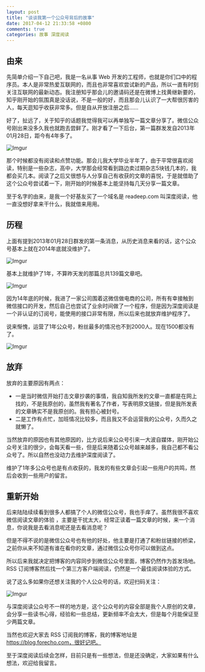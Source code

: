 ```yaml
---
layout: post
title: "谈谈我第一个公众号背后的故事"
date: 2017-04-12 21:33:58 +0800
comments: true
categories: 故事 深度阅读
---
```

## 由来

先简单介绍一下自己吧，我是一名从事 Web 开发的工程师，也就是你们口中的程序员。本人是非常热爱互联网的，而且也非常喜欢尝试新的产品，所以一直有时刻关注互联网的最新动态。我注册知乎那会儿的邀请码还是在微博上找黄继新要的，知乎刚开始的氛围真是没话说，不是一般的好，而且那会儿认识了一大帮很厉害的人，每天逛知乎收获非常多。但是自从开放注册之后……

好了，扯远了，关于知乎的话题我觉得我可以再单独写一篇文章分享了。微信公众号刚出来没多久我也就跑去尝鲜了。刚才看了一下后台，第一篇群发发自2013年01月28日，距今有4年多了。

![Imgur](http://i.imgur.com/70rp2D2l.png)

<!--more-->

那个时候都没有阅读和点赞功能。那会儿我大学毕业半年了，由于平常很喜欢阅读，特别是一些杂志，高中，大学那会经常看到路边卖过期杂志5块钱几本的，我都会买几本。阅读了之后又很想与人分享自己有收获的文章的喜悦，于是就借助了这个公众号尝试着一下，刚开始的时候基本上能坚持每几天分享一篇文章。

至于名字的由来，是我一个好基友买了一个域名是 readeep.com 叫深度阅读，他一直没想好拿来干什么，我就借来用用。

## 历程

上面有提到2013年01月28日群发的第一条消息，从历史消息来看的话，这个公众号基本上就在2014年底就没维护了。

![Imgur](http://i.imgur.com/JmdwU4tl.png)

基本上就维护了1年，不算昨天发的那篇总共139篇文章吧。

![Imgur](http://i.imgur.com/CDqabCpl.png)

因为14年底的时候，我进了一家公司围着这微信做电商的公司，所有有幸接触到微信接口的开发，然后自己也尝试了业余时间做了一个程序，但是因为深度阅读是一个非认证的订阅号，能使用的接口非常有限，所以后来也就放弃维护程序了。

说来惭愧，运营了1年公众号，粉丝最多的情况也不到2000人。现在1500都没有了。

![Imgur](http://i.imgur.com/azzoqD7l.png)

## 放弃

放弃的主要原因有两点：

- 一是当时微信开始打击文章抄袭的事情，我自知我所发的文章一直都是在网上找的，不是我原创的，虽然我有著名了作者，写表明原文链接，但是我所发表的文章确实不是我原创的。我有担心被封号。
- 二是工作有点忙，加班情况比较多，而且我又不会运营我的公众号，久而久之就懒了。

当然放弃的原因也有其他原因的，比方说后来公众号引来一大波自媒体，刚开始公众号关注的很少，会每天看一些，但是后来随着公众号越来越多，我自己都不看公众号了。所以自然也没动力去维护深度阅读了。

维护了1年多公众号也是有点收获的，我发的有些文章会引起一些用户的共鸣，然后会收到一些用户的留言。

## 重新开始

后来陆陆续续看到很多人都搞了个人的微信公众号，我也手痒了。虽然我很不喜欢微信阅读文章的体验 ，主要是干扰太大，经常正读着一篇文章的时候，来一个消息，你说我是去看消息呢还是去看消息呢？

但是不得不说的是微信公众号也有他的好处，他主要是打通了和粉丝链接的桥梁，之前你从来不知道有谁在看你的文章，通过微信公众号你可以做到这点。

所以后来我就决定把博客的内容同步到微信公众号里面，博客仍然作为首发场地。RSS 订阅博客然后找一个第三方客户端阅读，仍然是一个最佳阅读体验的方式。

说了这么多如果你还想关注我的个人公众号的话，欢迎扫码关注：

![Imgur](http://i.imgur.com/J2ZeYYUl.jpg)

与深度阅读公众号不一样的地方是，这个公众号的内容全部是我个人原创的文章，会分享一些读书心得，经验和一些总结，更新频率不会太大，但是每个月能保证至少两篇文章。

当然也欢迎大家去 RSS 订阅我的博客，我的博客地址是 https://blog.forecho.com，很好记吧。

至于深度阅读后续会怎样，目前只是有一些想法，但是还没确定，大家如果有什么想法，欢迎给我留言。

